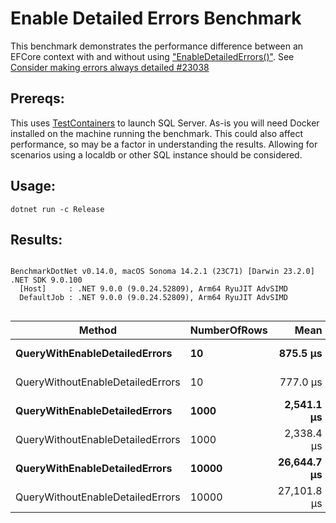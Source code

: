 # Enable Detailed Errors Benchmark
This benchmark demonstrates the performance difference between an EFCore context with and without using ["EnableDetailedErrors()"](https://learn.microsoft.com/en-us/dotnet/api/microsoft.entityframeworkcore.dbcontextoptionsbuilder.enabledetailederrors?view=efcore-9.0). See [Consider making errors always detailed #23038
](https://github.com/dotnet/efcore/issues/23038)

## Prereqs:
This uses [TestContainers](https://testcontainers.com/) to launch SQL Server.  As-is you will need Docker installed on the machine running the benchmark.  This could also affect performance, so may be a factor in understanding the results.  Allowing for scenarios using a localdb or other SQL instance should be considered.

## Usage: 
`dotnet run -c Release`

## Results:
```

BenchmarkDotNet v0.14.0, macOS Sonoma 14.2.1 (23C71) [Darwin 23.2.0]
.NET SDK 9.0.100
  [Host]     : .NET 9.0.0 (9.0.24.52809), Arm64 RyuJIT AdvSIMD
  DefaultJob : .NET 9.0.0 (9.0.24.52809), Arm64 RyuJIT AdvSIMD


```
| Method                           | NumberOfRows | Mean        | Error     | StdDev    | Median      | Gen0      | Gen1      | Gen2     | Allocated  |
|--------------------------------- |------------- |------------:|----------:|----------:|------------:|----------:|----------:|---------:|-----------:|
| **QueryWithEnableDetailedErrors**    | **10**           |    **875.5 μs** |  **43.67 μs** | **127.40 μs** |    **819.0 μs** |   **13.6719** |         **-** |        **-** |   **83.69 KB** |
| QueryWithoutEnableDetailedErrors | 10           |    777.0 μs |  14.24 μs |  32.14 μs |    766.0 μs |   13.6719 |         - |        - |   90.49 KB |
| **QueryWithEnableDetailedErrors**    | **1000**         |  **2,541.1 μs** |  **49.48 μs** | **119.50 μs** |  **2,495.6 μs** |  **218.7500** |  **101.5625** |        **-** | **1352.99 KB** |
| QueryWithoutEnableDetailedErrors | 1000         |  2,338.4 μs |  42.02 μs |  35.08 μs |  2,332.7 μs |  218.7500 |  105.4688 |        - | 1359.81 KB |
| **QueryWithEnableDetailedErrors**    | **10000**        | **26,644.7 μs** | **501.31 μs** | **823.66 μs** | **26,346.7 μs** | **2266.6667** | **1000.0000** | **400.0000** | **13007.7 KB** |
| QueryWithoutEnableDetailedErrors | 10000        | 27,101.8 μs | 502.74 μs | 721.02 μs | 26,812.7 μs | 2281.2500 | 1093.7500 | 437.5000 | 13013.4 KB |
